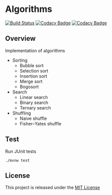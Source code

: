# Algorithms
[![Build Status](https://travis-ci.org/nmuzychuk/algorithms.svg?branch=master)](https://travis-ci.org/nmuzychuk/algorithms)
[![Codacy Badge](https://api.codacy.com/project/badge/Grade/34ce58f5d3e4458fa64596699c09432c)](https://www.codacy.com/app/nmuzychuk/algorithms)
[![Codacy Badge](https://api.codacy.com/project/badge/Coverage/34ce58f5d3e4458fa64596699c09432c)](https://www.codacy.com/app/nmuzychuk/algorithms)

## Overview
Implementation of algorithms
- Sorting
    - Bubble sort
    - Selection sort
    - Insertion sort
    - Merge sort
    - Bogosort
- Search
    - Linear search
    - Binary search
    - Ternary search
- Shuffling
    - Naive shuffle
    - Fisher–Yates shuffle

## Test
Run JUnit tests
```
./mvnw test
```

## License
This project is released under the [MIT License](LICENSE.txt)
